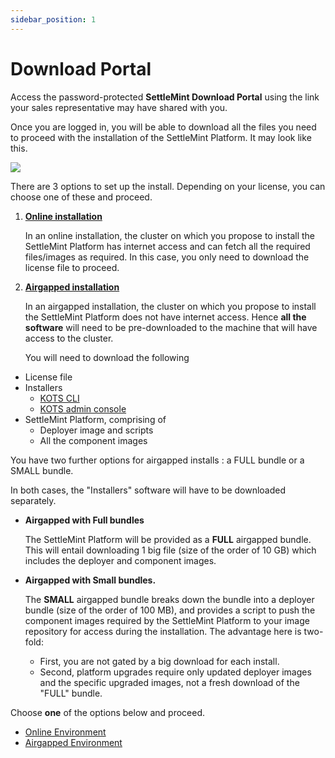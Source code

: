```yaml
---
sidebar_position: 1
---
```


# Download Portal

Access the password-protected **SettleMint Download Portal** using the link your sales representative may have shared
with you.

Once you are logged in, you will be able to download all the files you need to proceed with the installation of the SettleMint
Platform. It may look like this.

![](/img/installing-on-an-existing-cluster/CleanShot_2022-10-01_at_16.52.342x.png)

There are 3 options to set up the install. Depending on your license, you can choose one of these and proceed.

1. [**Online installation**](./download-online.md)

   In an online installation, the cluster on which you propose to install the SettleMint Platform has internet access
   and can fetch all the required files/images as required. In this case, you only need to download the license file to
   proceed.

2. [**Airgapped installation**](./download-airgap.md)

   In an airgapped installation, the cluster on which you propose to install the SettleMint Platform does not have
   internet access. Hence **all the software** will need to be pre-downloaded to the machine that will have access to
   the cluster.

   You will need to download the following

- License file
- Installers
  - [KOTS CLI](../installing-on-an-existing-cluster/install-airgap/install-kots.md)
  - [KOTS admin console](../installing-on-an-existing-cluster/install-airgap/install-kotsadm.md)
- SettleMint Platform, comprising of
  - Deployer image and scripts
  - All the component images

You have two further options for airgapped installs : a FULL bundle or a SMALL bundle.

In both cases, the "Installers" software will have to be downloaded separately.

- **Airgapped with Full bundles**

  The SettleMint Platform will be provided as a **FULL** airgapped bundle. This will entail downloading 1 big file (size
  of the order of 10 GB) which includes the deployer and component images.

- **Airgapped with Small bundles.**

  The **SMALL** airgapped bundle breaks down the bundle into a deployer bundle (size of the order of 100 MB), and
  provides a script to push the component images required by the SettleMint Platform to your image repository for access
  during the installation. The advantage here is two-fold:

  - First, you are not gated by a big download for each install.
  - Second, platform upgrades require only updated deployer images and the specific upgraded images, not a fresh download of
    the "FULL" bundle.

Choose **one** of the options below and proceed.

- [Online Environment](./download-online.md)
- [Airgapped Environment](./download-airgap.md)
